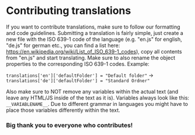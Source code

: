 # Contributing translations

If you want to contribute translations, make sure to follow our formatting and code guidelines.
Submitting a translation is fairly simple, just create a new file with the ISO 639-1 code of the language (e.g. "en.js" for english, "de.js" for german etc., you can find a list here: https://en.wikipedia.org/wiki/List_of_ISO_639-1_codes), copy all contents from "en.js" and start translating.
Make sure to also rename the object properties to the corresponding ISO 639-1 codes. Example:

```translations['en']['defaultFolder'] = "Default folder"``` -> ```translations['de']['defaultFolder'] = "Standard Ordner"```

Also make sure to NOT remove any variables within the actual text (and leave any HTML/JS inside of the text as it is). Variables always look like this: ```__VARIABLENAME__```. Due to different grammar in languages you might have to place those variables differently within the text.

### Big thank you to everyone who contributes!
